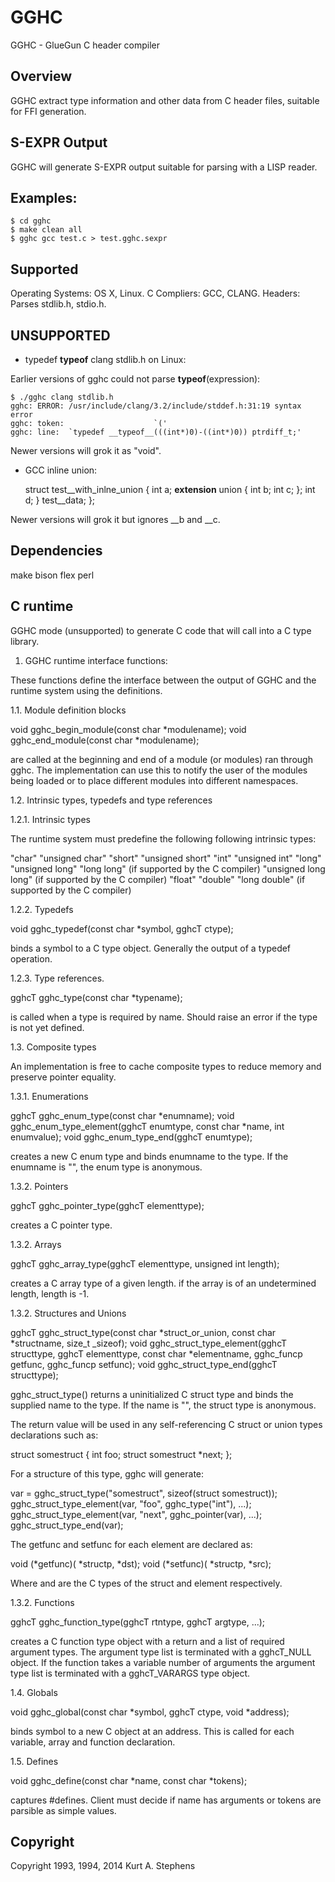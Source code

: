 # GGHC

GGHC - GlueGun C header compiler

## Overview

GGHC extract type information and other data from C header files, suitable for FFI generation.

## S-EXPR Output

GGHC will generate S-EXPR output suitable for parsing with a LISP reader.

## Examples:

    $ cd gghc
    $ make clean all
    $ gghc gcc test.c > test.gghc.sexpr

## Supported

Operating Systems: OS X, Linux.
C Compliers: GCC, CLANG.
Headers: Parses stdlib.h, stdio.h.

## UNSUPPORTED

* typedef __typeof__ clang stdlib.h on Linux:

Earlier versions of gghc could not parse __typeof__(expression):

    $ ./gghc clang stdlib.h
    gghc: ERROR: /usr/include/clang/3.2/include/stddef.h:31:19 syntax error
    gghc: token:                    `('
    gghc: line:  `typedef __typeof__(((int*)0)-((int*)0)) ptrdiff_t;'

Newer versions will grok it as "void".

* GCC inline union:

    struct test__with_inlne_union
    {
        int a;
        __extension__ union
        {
          int b;
          int c;
        };
        int d;
      } test__data;
    };

Newer versions will grok it but ignores __b and __c.

## Dependencies

make
bison
flex
perl

## C runtime

GGHC mode (unsupported) to generate C code that will call into a C type library.

1. GGHC runtime interface functions:

These functions define the interface between the output of GGHC and the runtime system using the definitions.

1.1. Module definition blocks

  void gghc_begin_module(const char *modulename);
  void gghc_end_module(const char *modulename);

  are called at the beginning and end of a module (or modules) ran through gghc.  The implementation can use this to notify the user of the modules being loaded or to place different modules into different namespaces.

1.2. Intrinsic types, typedefs and type references

1.2.1. Intrinsic types

  The runtime system must predefine the following following intrinsic types:
  
  "char"
  "unsigned char"
  "short"
  "unsigned short"
  "int"
  "unsigned int"
  "long"
  "unsigned long"
  "long long"			(if supported by the C compiler)
  "unsigned long long"	(if supported by the C compiler)
  "float"
  "double"
  "long double"		(if supported by the C compiler)

1.2.2. Typedefs

  void gghc_typedef(const char *symbol, gghcT ctype);

 binds a symbol to a C type object.  Generally the output of a typedef operation.

1.2.3. Type references.

  gghcT gghc_type(const char *typename);

is called when a type is required by name. Should raise an error if the type is not yet defined.

1.3. Composite types

 An implementation is free to cache composite types to reduce memory and preserve pointer equality.

1.3.1. Enumerations

  gghcT gghc_enum_type(const char *enumname);
  void gghc_enum_type_element(gghcT enumtype, const char *name, int enumvalue);
  void gghc_enum_type_end(gghcT enumtype);

 creates a new C enum type and binds enumname to the type.  If the enumname is "", the enum type is anonymous.

1.3.2. Pointers

  gghcT gghc_pointer_type(gghcT elementtype);

 creates a C pointer type.

1.3.2. Arrays

  gghcT gghc_array_type(gghcT elementtype, unsigned int length);

 creates a C array type of a given length. if the array is of an undetermined length, length is -1.

1.3.2. Structures and Unions

  gghcT gghc_struct_type(const char *struct_or_union, const char *structname, size_t _sizeof);
  void gghc_struct_type_element(gghcT structtype, gghcT elementtype, const char *elementname, gghc_funcp getfunc, gghc_funcp setfunc);
  void gghc_struct_type_end(gghcT structtype);

  gghc_struct_type() returns a uninitialized C struct type and binds the supplied name to the type.  If the name is "", the struct type is anonymous.
  
  The return value will be used in any self-referencing C struct or union types declarations such as:

  struct somestruct {
    int foo;
    struct somestruct *next;
  };
  
  For a structure of this type, gghc will generate:
  
  var = gghc_struct_type("somestruct", sizeof(struct somestruct));
  gghc_struct_type_element(var, "foo", gghc_type("int"), ...);
  gghc_struct_type_element(var, "next", gghc_pointer(var), ...);
  gghc_struct_type_end(var);

  The getfunc and setfunc for each element are declared as:
  
  void (*getfunc)(<struct> *structp, <elementtype> *dst);
  void (*setfunc)(<struct> *structp, <elementtype> *src);
  
  Where <struct> and <elementtype> are the C types of the struct and element respectively.
  
1.3.2. Functions
 
  gghcT gghc_function_type(gghcT rtntype, gghcT argtype, ...);

  creates a C function type object with a return and a list of required argument types.  The argument type list is terminated with a gghcT_NULL object.  If the function takes a variable number of arguments the argument type list is terminated with a gghcT_VARARGS type object.
 
1.4. Globals

  void gghc_global(const char *symbol, gghcT ctype, void *address);

 binds symbol to a new C object at an address.   This is called for each variable, array and function declaration.

1.5. Defines

  void gghc_define(const char *name, const char *tokens);

 captures #defines.  Client must decide if name has arguments or tokens are parsible as simple values.

## Copyright

Copyright 1993, 1994, 2014 Kurt A. Stephens

